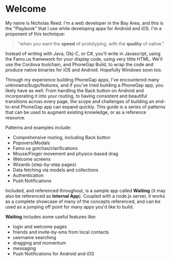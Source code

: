 # Welcome

My name is Nicholas Reed. I'm a web developer in the Bay Area, and this is the "Playbook" that I use while developing apps for Android and iOS. I'm a proponent of this technique:

> "when you want the __speed__ of prototyping, with the __quality__ of native."

Instead of writing with Java, Obj-C, or C#, you'll write in Javascript, using the Famo.us framework for your display code, using very little HTML. We'll use the Cordova toolchain, and PhoneGap Build, to wrap the code and produce native binaries for iOS and Android. Hopefully Windows soon too.

Through my experience building PhoneGap apps, I've encountered many unknowns/bugs/features, and if you've tried building a PhoneGap app, you likely have as well. From handling the Back button on Android and incorporating it into your routing, to having consistent and beautiful transitions across every page, the scope and challenges of building an end-to-end PhoneGap app can expand quickly. This guide is a series of patterns that can be used to augment existing knowledge, or as a reference resource.

Patterns and examples include:
- Comprehensive routing, including Back button
- Popovers/Modals
- Famo.us gotchas/clarifications
- Mouse/Finger movement and physics-based drag
- Welcome screens
- Wizards (step-by-step pages)
- Data fetching via models and collections
- Authentication
- Push Notifications


Included, and referenced throughout, is a sample app called __Waiting__ (it may also be referenced as __Internal App__). Coupled with a node.js server, it works as a complete showcase of many of the concepts referenced, and can be used as a jumping off point for many apps you'd like to build.

__Waiting__ includes some useful features like:
- login and welcome pages
- friends and invite-by-sms from local contacts
- username searching
- dragging and momentum
- messaging
- Push Notifications for Android and iOS







